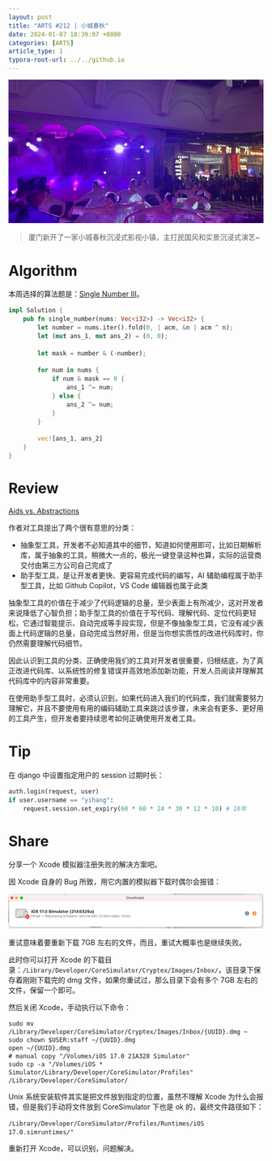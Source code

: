 ```yaml
---
layout: post
title: "ARTS #212 | 小城春秋"
date: 2024-01-07 18:39:07 +0800
categories: [ARTS]
article_type: 1
typora-root-url: ../../github.io
---
```


![](/assets/img/212-caption.jpeg)

> 厦门新开了一家小城春秋沉浸式影视小镇，主打民国风和实景沉浸式演艺~

# Algorithm

本周选择的算法题是：[Single Number III](https://leetcode.com/problems/single-number-iii/)。

```rust
impl Solution {
    pub fn single_number(nums: Vec<i32>) -> Vec<i32> {
        let number = nums.iter().fold(0, | acm, &n | acm ^ n);
        let (mut ans_1, mut ans_2) = (0, 0);

        let mask = number & (-number);

        for num in nums {
            if num & mask == 0 {
                ans_1 ^= num;
            } else {
                ans_2 ^= num;
            }
        }

        vec![ans_1, ans_2]
    }
}
```

# Review

[Aids vs. Abstractions](https://squidarth.com/programming/2022/12/14/aids-abstractions)

作者对工具提出了两个很有意思的分类：

- 抽象型工具，开发者不必知道其中的细节，知道如何使用即可，比如日期解析库，属于抽象的工具，稍微大一点的，极光一键登录这种也算，实际的运营商交付由第三方公司自己完成了
- 助手型工具，是让开发者更快、更容易完成代码的编写，AI 辅助编程属于助手型工具，比如 Github Copilot，VS Code 编辑器也属于此类

抽象型工具的价值在于减少了代码逻辑的总量，至少表面上有所减少，这对开发者来说降低了心智负担；助手型工具的价值在于写代码、理解代码、定位代码更轻松，它通过智能提示、自动完成等手段实现，但是不像抽象型工具，它没有减少表面上代码逻辑的总量，自动完成当然好用，但是当你想实质性的改进代码库时，你仍然需要理解代码细节。

因此认识到工具的分类、正确使用我们的工具对开发者很重要，归根结底，为了真正改进代码库、以系统性的修复错误并高效地添加新功能，开发人员阅读并理解其代码库中的内容非常重要。

在使用助手型工具时，必须认识到，如果代码进入我们的代码库，我们就需要努力理解它，并且不要使用有用的编码辅助工具来跳过该步骤，未来会有更多、更好用的工具产生，但开发者要持续思考如何正确使用开发者工具。

# Tip

在 django 中设置指定用户的 session 过期时长：

```python
auth.login(request, user)
if user.username == "yihang":
    request.session.set_expiry(60 * 60 * 24 * 30 * 12 * 10) # 10年
```

# Share

分享一个 Xcode 模拟器注册失败的解决方案吧。

因 Xcode 自身的 Bug 所致，用它内置的模拟器下载时偶尔会报错：

![](/assets/img/212-1.png)

重试意味着要重新下载 7GB 左右的文件，而且，重试大概率也是继续失败。

此时你可以打开 Xcode 的下载目录：`/Library/Developer/CoreSimulator/Cryptex/Images/Inbox/`，该目录下保存着刚刚下载完的 dmg 文件，如果你重试过，那么目录下会有多个 7GB 左右的文件，保留一个即可。

然后关闭 Xcode，手动执行以下命令：

```shell
sudo mv /Library/Developer/CoreSimulator/Cryptex/Images/Inbox/{UUID}.dmg ~
sudo chown $USER:staff ~/{UUID}.dmg
open ~/{UUID}.dmg
# manual copy "/Volumes/iOS 17.0 21A328 Simulator"
sudo cp -a "/Volumes/iOS * Simulator/Library/Developer/CoreSimulator/Profiles" /Library/Developer/CoreSimulator/
```

Unix 系统安装软件其实是把文件放到指定的位置，虽然不理解 Xcode 为什么会报错，但是我们手动将文件放到 CoreSimulator 下也是 ok 的，最终文件路径如下：

`/Library/Developer/CoreSimulator/Profiles/Runtimes/iOS 17.0.simruntimes/"`

重新打开 Xcode，可以识别，问题解决。
